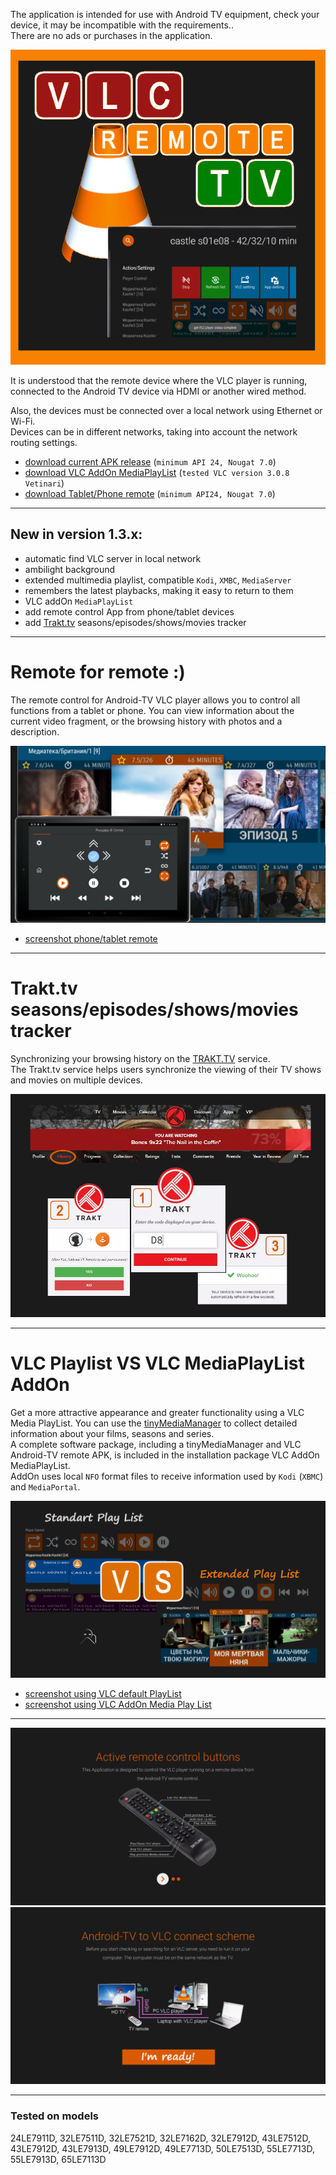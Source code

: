 
The application is intended for use with Android TV equipment, check your device, it may be incompatible with the requirements..  
There are no ads or purchases in the application.  

![VLC Android-TV remote](img/banner600x600b.png)

It is understood that the remote device where the VLC player is running, connected to the Android TV device via HDMI or another wired method.  

Also, the devices must be connected over a local network using Ethernet or Wi-Fi.  
Devices can be in different networks, taking into account the network routing settings.  

- [download current APK release](https://github.com/CloneTV/VLC-TV-Remote/releases/download/1.3.0/avlctv-remote-release.apk) (`minimum API 24, Nougat 7.0`)
- [download VLC AddOn MediaPlayList](https://github.com/CloneTV/VLC-TV-Remote/releases/download/1.3.0/VLCAddOnMediaPlayList.exe) (`tested VLC version 3.0.8 Vetinari`)
- [download Tablet/Phone remote](https://github.com/CloneTV/VLC-TV-Remote/releases/download/1.3.0/vlcatv-phone-tablet-remote-release.apk) (`minimum API24, Nougat 7.0`)

---

## New in version 1.3.x:

- automatic find VLC server in local network  
- ambilight background  
- extended multimedia playlist, compatible `Kodi`, `XMBC`, `MediaServer`  
- remembers the latest playbacks, making it easy to return to them  
- VLC addOn `MediaPlayList`  
- add remote control App from phone/tablet devices  
- add [Trakt.tv](https://trakt.tv) seasons/episodes/shows/movies tracker  

---

# Remote for remote :)

The remote control for Android-TV VLC player allows you to control all functions from a tablet or phone. 
You can view information about the current video fragment, or the browsing history with photos and a description.  

![VLC Android-TV remote - phone/tablet remote](img/atvremote-poster.png)  

- [screenshot phone/tablet remote](phone-tablet-remote-Page.md)  

---

# Trakt.tv seasons/episodes/shows/movies tracker

Synchronizing your browsing history on the [TRAKT.TV](https://trakt.tv) service.  
The Trakt.tv service helps users synchronize the viewing of their TV shows and movies on multiple devices.  

![VLC Android-TV remote - phone/tablet remote](img/atvremote-trakt.png)  

---

# VLC Playlist VS VLC MediaPlayList AddOn

Get a more attractive appearance and greater functionality using a VLC Media PlayList.  You can use the [tinyMediaManager](https://www.tinymediamanager.org/) to collect detailed information about your films, seasons and series.  
A complete software package, including a tinyMediaManager and VLC Android-TV remote APK, is included in the installation package VLC AddOn MediaPlayList.  
AddOn uses local `NFO` format files to receive information used by `Kodi` (`XBMC`) and `MediaPortal`.  

![VLC Android-TV remote - screencap 1](img/playlistVSplaylist.png)  

- [screenshot using VLC default PlayList](VLC-default-PlayList-Page.md)  
- [screenshot using VLC AddOn Media Play List](VLC-Media-PlayList-Page.md)

---

![VLC Android-TV remote - screencap Help page 1](img/avlctv-remote-5700834.png)
![VLC Android-TV remote - screencap Help page 2](img/avlctv-remote-5700842.png)

---

### Tested on models

24LE7911D, 32LE7511D, 32LE7521D, 32LE7162D, 32LE7912D, 43LE7512D, 43LE7912D, 43LE7913D, 49LE7912D, 49LE7713D, 50LE7513D, 55LE7713D, 55LE7913D, 65LE7113D  
